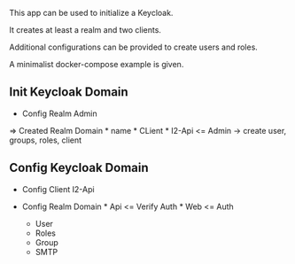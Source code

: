 This app can be used to initialize a Keycloak.

It creates at least a realm and two clients.

Additional configurations can be provided to create users and roles.

A minimalist docker-compose example is given.


## Init Keycloak Domain

* Config Realm Admin
  
=> Created Realm Domain
    * name
    * CLient 
      * I2-Api <= Admin -> create user, groups, roles, client


## Config Keycloak Domain
* Config Client I2-Api 
  
* Config Realm Domain
      * Api <= Verify Auth
      * Web <= Auth
    * User
    * Roles
    * Group
    * SMTP


